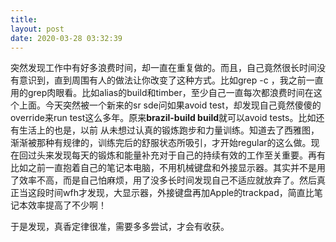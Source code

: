```yaml
---
title: 
layout: post
date: 2020-03-28 03:32:39
---
```


突然发现工作中有好多浪费时间，却一直在重复做的。而且，自己竟然很长时间没有意识到，直到周围有人的做法让你改变了这种方式。比如grep -c ，我之前一直用的grep肉眼看。比如alias的build和timber，至少自己一直每次都浪费时间在这个上面。今天突然被一个新来的sr sde问如果avoid test，却发现自己竟然傻傻的override来run test这么多年。原来**brazil-build build**就可以avoid tests。比如还有生活上的也是，以前
从未想过认真的锻炼跑步和力量训练。知道去了西雅图，渐渐被那种有规律的，训练完后的舒服状态所吸引，才开始regular的这么做。现在回过头来发现每天的锻炼和能量补充对于自己的持续有效的工作至关重要。再有比如之前一直抱着自己的笔记本电脑，不用机械键盘和外接显示器。其实并不是用了效率不高，而是自己怕麻烦，用了没多长时间发现自己不适应就放弃了。然后真正当这段时间wfh才发现，大显示器，外接键盘再加Apple的trackpad，简直比笔记本效率提高了不少啊！

于是发现，真香定律很准，需要多多尝试，才会有收获。